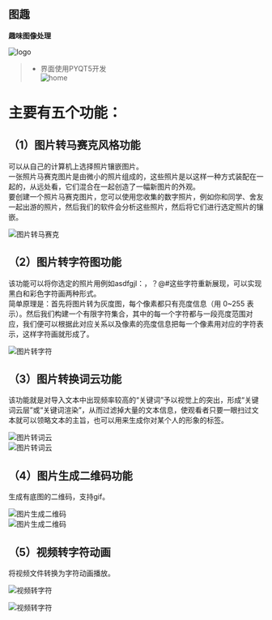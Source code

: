 图趣
------
**趣味图像处理**  

![logo](https://github.com/seamusopen/Interesting-images/blob/master/Display%20pictures/logo.jpg)  

> * 界面使用PYQT5开发  
![home](https://github.com/seamusopen/Interesting-images/blob/master/Display%20pictures/home.png)  


# 主要有五个功能： 
## （1）图片转马赛克风格功能 
可以从自己的计算机上选择照片镶嵌图片。  
一张照片马赛克图片是由微小的照片组成的，这些照片是以这样一种方式装配在一起的，从远处看，它们混合在一起创造了一幅新图片的外观。  
要创建一个照片马赛克图片，您可以使用您收集的数字照片，例如你和同学、舍友一起出游的照片，然后我们的软件会分析这些照片，然后将它们进行选定照片的镶嵌。  

![图片转马赛克](https://github.com/seamusopen/Interesting-images/blob/master/Display%20pictures/masaike.jpg)  

## （2）图片转字符图功能
该功能可以将你选定的照片用例如asdfgjl：，？@#这些字符重新展现，可以实现黑白和彩色字符画两种形式。  
简单原理是：首先将图片转为灰度图，每个像素都只有亮度信息（用 0~255 表示）。然后我们构建一个有限字符集合，其中的每一个字符都与一段亮度范围对应，我们便可以根据此对应关系以及像素的亮度信息把每一个像素用对应的字符表示，这样字符画就形成了。  

![图片转字符](https://github.com/seamusopen/Interesting-images/blob/master/Display%20pictures/tu_zi.jpg)  

## （3）图片转换词云功能
该功能就是对导入文本中出现频率较高的“关键词”予以视觉上的突出，形成“关键词云层”或“关键词渲染”，从而过滤掉大量的文本信息，使观看者只要一眼扫过文本就可以领略文本的主旨，也可以用来生成你对某个人的形象的标签。  

![图片转词云](https://github.com/seamusopen/Interesting-images/blob/master/Display%20pictures/ciyun.jpg)  
![图片转词云](https://github.com/seamusopen/Interesting-images/blob/master/Display%20pictures/ciyun1.png)  


## （4）图片生成二维码功能
生成有底图的二维码，支持gif。  

![图片生成二维码](https://github.com/seamusopen/Interesting-images/blob/master/Display%20pictures/erweima.png)  
![图片生成二维码](https://github.com/seamusopen/Interesting-images/blob/master/Display%20pictures/artistic.gif)  


## （5）视频转字符动画
将视频文件转换为字符动画播放。  

![视频转字符](https://github.com/seamusopen/Interesting-images/blob/master/Display%20pictures/shi_wen.png)  

![视频转字符](https://github.com/seamusopen/Interesting-images/blob/master/Display%20pictures/shi_wen1.png)




